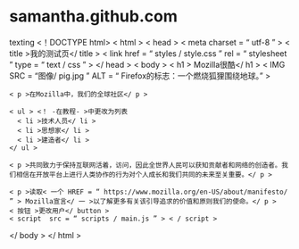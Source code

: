 # samantha.github.com
texting
<！DOCTYPE html>
< html >
  < head >
    < meta  charset = “ utf-8 ” >
    < title >我的测试页</ title >
    < link  href = “ styles / style.css ”  rel = “ stylesheet ”  type = “ text / css ” >
  </ head >
  < body >
    < h1 > Mozilla很酷</ h1 >
    < IMG  SRC = “图像/ pig.jpg ”  ALT = “ Firefox的标志：一个燃烧狐狸围绕地球。” >

    < p >在Mozilla中，我们的全球社区</ p >
    
    < ul > <！ -在教程- >中更改为列表
      < li >技术人员</ li >
      < li >思想家</ li >
      < li >建造者</ li >
    </ ul >

    < p >共同致力于保持互联网活着，访问，因此全世界人民可以获知贡献者和网络的创造者。我们相信在开放平台上进行人类协作的行为对个人成长和我们共同的未来至关重要。</ p >

    < p >读取< 一个 HREF = “ https://www.mozilla.org/en-US/about/manifesto/ ” > Mozilla宣言</ 一 >以了解更多有关该引导追求的价值和原则我们的使命。</ p >
    < 按钮 >更改用户</ button >
    < script  src = “ scripts / main.js ” > < / script >
  </ body >
</ html >
